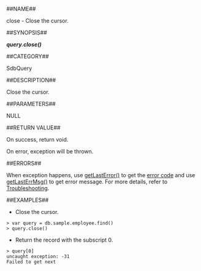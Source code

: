 
##NAME##

close - Close the cursor.

##SYNOPSIS##

***query.close()***

##CATEGORY##

SdbQuery

##DESCRIPTION##

Close the cursor.

##PARAMETERS##

NULL

##RETURN VALUE##

On success, return void.

On error, exception will be thrown.

##ERRORS##

When exception happens, use [getLastError()](manual/Manual/Sequoiadb_Command/Global/getLastError.md) to get the [error code](manual/Manual/Sequoiadb_error_code.md) and use [getLastErrMsg()](manual/Manual/Sequoiadb_Command/Global/getLastErrMsg.md) to get error message. For more details, refer to [Troubleshooting](manual/FAQ/faq_sdb.md).

##EXAMPLES##

* Close the cursor.

```lang-javascript
> var query = db.sample.employee.find()
> query.close()
```

* Return the record with the subscript 0.

```lang-javascript
> query[0]
uncaught exception: -31
Failed to get next
```